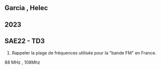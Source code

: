 ## Garcia , Helec
## 2023
## SAE22 - TD3

1. Rappeler la plage de fréquences utilisée pour la "bande FM" en France.

88 MHz , 108Mhz





